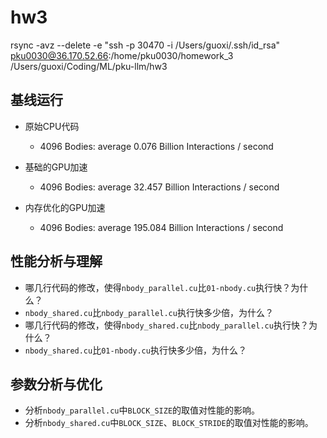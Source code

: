 # hw3

rsync -avz --delete -e "ssh -p 30470 -i /Users/guoxi/.ssh/id_rsa" pku0030@36.170.52.66:/home/pku0030/homework_3 /Users/guoxi/Coding/ML/pku-llm/hw3

## 基线运行



- 原始CPU代码
    - 4096 Bodies: average 0.076 Billion Interactions / second

- 基础的GPU加速
    - 4096 Bodies: average 32.457 Billion Interactions / second
- 内存优化的GPU加速
    - 4096 Bodies: average 195.084 Billion Interactions / second

## 性能分析与理解

- 哪几行代码的修改，使得`nbody_parallel.cu`比`01-nbody.cu`执行快？为什么？
- `nbody_shared.cu`比`nbody_parallel.cu`执行快多少倍，为什么？
- 哪几行代码的修改，使得`nbody_shared.cu`比`nbody_parallel.cu`执行快？为什么？
- `nbody_shared.cu`比`01-nbody.cu`执行快多少倍，为什么？

## 参数分析与优化

- 分析`nbody_parallel.cu`中`BLOCK_SIZE`的取值对性能的影响。
- 分析`nbody_shared.cu`中`BLOCK_SIZE`、`BLOCK_STRIDE`的取值对性能的影响。
